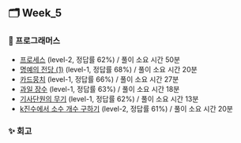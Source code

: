## 🗂️ Week_5

### 👾 프로그래머스

- [프로세스](https://school.programmers.co.kr/learn/courses/30/lessons/42587) (level-2, 정답률 62%) / 풀이 소요 시간 50분
- [명예의 전당 (1)](https://school.programmers.co.kr/learn/courses/30/lessons/138477) (level-1, 정답률 68%) / 풀이 소요 시간 20분
- [카드뭉치](https://school.programmers.co.kr/learn/courses/30/lessons/159994) (level-1, 정답률 66%) / 풀이 소요 시간 27분
- [과일 장수](https://school.programmers.co.kr/learn/courses/30/lessons/135808) (level-1, 정답률 63%) / 풀이 소요 시간 18분
- [기사단원의 무기](https://school.programmers.co.kr/learn/courses/30/lessons/136798) (level-1, 정답률 62%) / 풀이 소요 시간 13분
- [k진수에서 소수 개수 구하기](https://school.programmers.co.kr/learn/courses/30/lessons/92335#) (level-2, 정답률 61%) / 풀이 소요 시간 20분

### ✨ 회고
